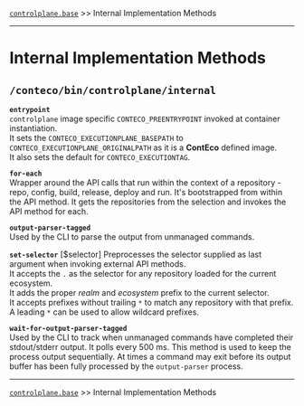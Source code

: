 [`controlplane.base`](../README.md) >> Internal Implementation Methods

-----

# Internal Implementation Methods

## `/conteco/bin/controlplane/internal`

__`entrypoint`__  
`controlplane` image specific `CONTECO_PREENTRYPOINT` invoked at container instantiation.  
It sets the `CONTECO_EXECUTIONPLANE_BASEPATH` to `CONTECO_EXECUTIONPLANE_ORIGINALPATH` as it is a __ContEco__ defined image.  
It also sets the default for `CONTECO_EXECUTIONTAG`.

__`for-each`__  
Wrapper around the API calls that run within the context of a repository - repo, config, build, release, deploy and run.
It's bootstrapped from within the API method. It gets the repositories from the selection and invokes the API method for each.

__`output-parser-tagged`__  
Used by the CLI to parse the output from unmanaged commands.

__`set-selector`__  [$selector]
Preprocesses the selector supplied as last argument when invoking external API methods.  
It accepts the `.` as the selector for any repository loaded for the current ecosystem.  
It adds the proper _realm_ and _ecosystem_ prefix to the current selector.  
It accepts prefixes without trailing `*` to match any repository with that prefix.  
A leading `*` can be used to allow wildcard prefixes.

__`wait-for-output-parser-tagged`__  
Used by the CLI to track when unmanaged commands have completed their stdout/stderr output.
It polls every 500 ms. This method is used to keep the process output sequentially.
At times a command may exit before its output buffer has been fully processed by the `output-parser` process.  

-----
[`controlplane.base`](../README.md) >> Internal Implementation Methods
